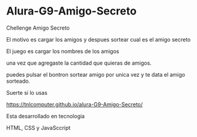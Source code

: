 # Alura-G9-Amigo-Secreto

Chellenge Amigo Secreto

El motivo es cargar los amigos y despues sortear cual es el amigo secreto

El juego es cargar los nombres de los amigos

una vez que agregaste la cantidad que quieras de amigos.

puedes pulsar el bontron sortear amigo por unica vez y te data el amigo sorteado.

Suerte si lo usas

https://tnlcomputer.github.io/alura-G9-Amigo-Secreto/

Esta desarrollado en tecnologia

HTML, CSS y JavaSccript




